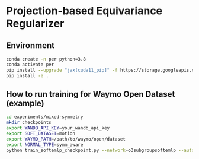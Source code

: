 # Projection-based Equivariance Regularizer

## Environment
```bash
conda create -n per python=3.8
conda activate per
pip install --upgrade "jax[cuda11_pip]" -f https://storage.googleapis.com/jax-releases/jax_cuda_releases.html
pip install -e .
```

## How to run training for Waymo Open Dataset (example)
```bash
cd experiments/mixed-symmetry
mkdir checkpoints
export WANDB_API_KEY=your_wandb_api_key
export SOFT_DATASET=motion
export WAYMO_PATH=/path/to/waymo/open/dataset
export NORMAL_TYPE=symm_aware
python train_softemlp_checkpoint.py --network=o3subgroupsoftemlp --auto_equiv --logoff
```